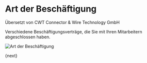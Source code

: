 # Art der Beschäftigung

<span class="text-muted contributed-by">Übersetzt von CWT Connector & Wire Technology GmbH</span> 

Verschiedene Beschäftigungsverträge, die Sie mit Ihren Mitarbeitern abgeschlossen haben.

<img class="screenshot" alt="Art der Beschäftigung" src="{{docs_base_url}}/assets/img/human-resources/employment-type.png">

{next}
